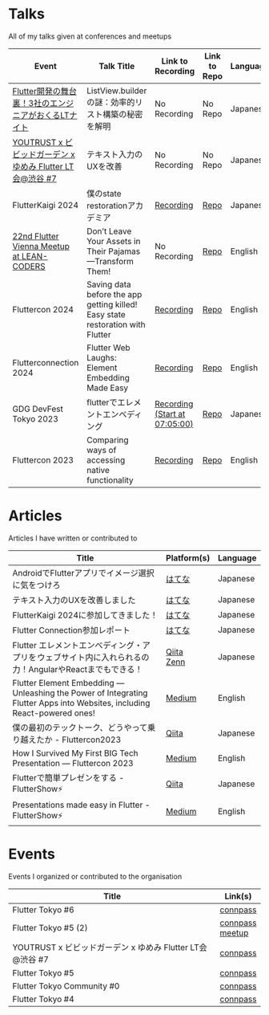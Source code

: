 # Talks
All of my talks given at conferences and meetups

| Event            | Talk Title                | Link to Recording                     | Link to Repo                        | Language                            |
|------------------|---------------------------|---------------------------------------|-------------------------------------|-------------------------------------|
| [Flutter開発の舞台裏！3社のエンジニアがおくるLTナイト](https://enechange-meetup.connpass.com/event/347260/) | ListView.builderの謎：効率的リスト構築の秘密を解明　| No Recording | No Repo | Japanese |
| [YOUTRUST x ビビッドガーデン x ゆめみ Flutter LT会@渋谷 #7](https://yumemi.connpass.com/event/340473/) | テキスト入力のUXを改善　| No Recording | No Repo | Japanese |
| FlutterKaigi 2024 | 僕のstate restorationアカデミア| [Recording](https://www.youtube.com/watch?v=ZEpcXKXSIyI) | [Repo](https://github.com/lucas-goldner/state_restoration_presentation/tree/flutterkaigi2024-presented-version) | Japanese |
| [22nd Flutter Vienna Meetup at LEAN-CODERS](https://www.meetup.com/de-DE/fluttervienna/events/303135184/?eventOrigin=group_events_list)  | Don’t Leave Your Assets in Their Pajamas—Transform Them!　| No Recording | [Repo](https://github.com/lucas-goldner/assets_transform_presentation) | English |
| Fluttercon 2024  | Saving data before the app getting killed! Easy state restoration with Flutter| [Recording](https://www.droidcon.com/2024/09/03/saving-data-before-the-app-getting-killed-easy-state-restoration-with-flutter/) | [Repo](https://github.com/lucas-goldner/state_restoration_presentation/tree/fluttercon2024-presented-version) | English |
| Flutterconnection 2024 | Flutter Web Laughs: Element Embedding Made Easy | [Recording](https://www.youtube.com/watch?v=Hhq5PRD6c3I) | [Repo](https://github.com/lucas-goldner/Element-Embedding-Presentation/tree/Flutterconnection-2024) | English |
| GDG DevFest Tokyo 2023 | flutterでエレメントエンベディング | [Recording (Start at 07:05:00)](https://www.youtube.com/live/uuaxvgKrDtE?feature=shared&t=25508) | [Repo](https://github.com/lucas-goldner/Element-Embedding-Presentation/tree/GDG-Devfest-Tokyo-2023) | Japanese |
| Fluttercon 2023  | Comparing ways of accessing native functionality | [Recording](https://droidcon.com/2023/08/07/comparing-ways-of-accessing-native-functionality/) | [Repo](https://github.com/lucas-goldner/FFIGen-Presentation) | English |

# Articles
Articles I have written or contributed to

| Title | Platform(s) | Language |
| --- | --- | --- |
| AndroidでFlutterアプリでイメージ選択に気をつけろ | [はてな](https://tech.youtrust.co.jp/entry/flutter-image-picking-android) | Japanese |
| テキスト入力のUXを改善しました | [はてな](https://tech.youtrust.co.jp/entry/app-text-ux-improvements) | Japanese |
| FlutterKaigi 2024に参加してきました！| [はてな](https://tech.youtrust.co.jp/entry/2024/11/27/184941) | Japanese |
| Flutter Connection参加レポート | [はてな](https://tech.youtrust.co.jp/entry/2024/08/07/184732) | Japanese |
| Flutter エレメントエンべディング・アプリを ウェブサイト内に入れられるの力！AngularやReactまでもできる！ | [Qiita](https://qiita.com/LucasGoldner/items/64b9e74f5b982465cf76) <br> [Zenn](https://zenn.dev/lucasgoldner/articles/a17d86a5893129) | Japanese |
| Flutter Element Embedding — Unleashing the Power of Integrating Flutter Apps into Websites, including React-powered ones! | [Medium](https://medium.com/@lucas.goldner/flutter-element-embedding-unleashing-the-power-of-integrating-flutter-apps-into-websites-e91c84c13f2d) | English |
| 僕の最初のテックトーク、どうやって乗り越えたか - Fluttercon2023 | [Qiita](https://qiita.com/LucasGoldner/items/7583c9bc1316286b9121) | Japanese |
| How I Survived My First BIG Tech Presentation — Fluttercon 2023 | [Medium](https://medium.com/@lucas.goldner/how-i-survived-my-first-big-tech-presentation-fluttercon-2023-f6c1c10f0263) | English |
| Flutterで簡単プレゼンをする - FlutterShow⚡ | [Qiita](https://qiita.com/LucasGoldner/items/225a793035820137fc18) | Japanese |
| Presentations made easy in Flutter -FlutterShow⚡ | [Medium](https://medium.com/@lucas.goldner/presentations-made-easy-in-flutter-fluttershow-79ab316253b5) | English |

# Events
Events I organized or contributed to the organisation

| Title | Link(s) |
| --- | --- |
| Flutter Tokyo #6 | [connpass](https://flutter-jp.connpass.com/event/347785/) |
| Flutter Tokyo #5 (2) | [connpass](https://flutter-jp.connpass.com/event/346464/) <br> [meetup](https://www.meetup.com/de-DE/flutter-meetup-tokyo/events/306488333/?eventOrigin=group_events_list) |
| YOUTRUST x ビビッドガーデン x ゆめみ Flutter LT会@渋谷 #7 | [connpass](https://yumemi.connpass.com/event/340473/) |
| Flutter Tokyo #5 | [connpass](https://flutter-jp.connpass.com/event/333418/) |
| Flutter Tokyo Community #0 | [connpass](https://flutter-tokyo-community.connpass.com/event/337029/) |
| Flutter Tokyo #4 | [connpass](https://flutter-jp.connpass.com/event/332097/) |
